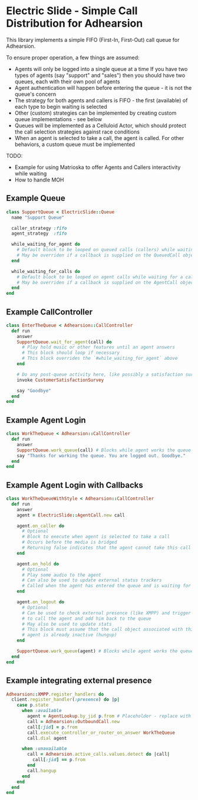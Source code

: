 Electric Slide - Simple Call Distribution for Adhearsion
====================================================================

This library implements a simple FIFO (First-In, First-Out) call queue for Adhearsion.

To ensure proper operation, a few things are assumed:

* Agents will only be logged into a single queue at a time
    If you have two types of agents (say "support" and "sales") then you should have two queues, each with their own pool of agents
* Agent authentication will happen before entering the queue - it is not the queue's concern
* The strategy for both agents and callers is FIFO - the first (available) of each type to begin waiting is selected
* Other (custom) strategies can be implemented by creating custom queue implementations - see below
* Queues will be implemented as a Celluloid Actor, which should protect the call selection strategies against race conditions
* When an agent is selected to take a call, the agent is called. For other behaviors, a custom queue must be implemented

TODO:
* Example for using Matrioska to offer Agents and Callers interactivity while waiting
* How to handle MOH

Example Queue
-------------

```Ruby
class SupportQueue < ElectricSlide::Queue
  name "Support Queue"

  caller_strategy :fifo
  agent_strategy  :fifo

  while_waiting_for_agent do
    # Default block to be looped on queued calls (callers) while waiting for an agent
    # May be overriden if a callback is supplied on the QueuedCall object
  end

  while_waiting_for_calls do
    # Default block to be looped on agent calls while waiting for a caller
    # May be overriden if a callback is supplied on the AgentCall object
  end
end
```


Example CallController
----------------------

```Ruby
class EnterTheQueue < Adhearsion::CallController
  def run
    answer
    SupportQueue.wait_for_agent(call) do
      # Play hold music or other features until an agent answers
      # This block should loop if necessary
      # This block overrides the `#while_waiting_for_agent` above
    end

    # Do any post-queue activity here, like possibly a satisfaction survey
    invoke CustomerSatisfactionSurvey

    say "Goodbye"
  end
end
```


Example Agent Login
-------------------

```Ruby
class WorkTheQueue < Adhearsion::CallController
  def run
    answer
    SupportQueue.work_queue(call) # Blocks while agent works the queue
    say "Thanks for working the queue. You are logged out. Goodbye."
  end
end
```


Example Agent Login with Callbacks
----------------------------------

```Ruby
class WorkTheQueueWithStyle < Adhearsion::CallController
  def run
    answer
    agent = ElectricSlide::AgentCall.new call

    agent.on_caller do
      # Optional
      # Block to execute when agent is selected to take a call
      # Occurs before the media is bridged
      # Returning false indicates that the agent cannot take this call
    end

    agent.on_hold do
      # Optional 
      # Play some audio to the agent
      # Can also be used to update external status trackers
      # Called when the agent has entered the queue and is waiting for a call
    end

    agent.on_logout do
      # Optional
      # Can be used to check external presence (like XMPP) and trigger something
      # to call the agent and add him back to the queue
      # May also be used to update stats
      # This block must assume that the call object associated with this
      # agent is already inactive (hungup)
    end

    SupportQueue.work_queue(agent) # Blocks while agent works the queue
  end
end
```


Example integrating external presence
-------------------------------------

```Ruby
Adhearsion::XMPP.register_handlers do
  client.register_handler(:presence) do |p|
    case p.state
      when :available
        agent = AgentLookup.by_jid p.from # Placeholder - replace with something that gets a voice address
        call = Adhearsion::OutboundCall.new
        call[:jid] = p.from
        call.execute_controller_or_router_on_answer WorkTheQueue
        call.dial agent

      when :unavailable
        call = Adhearsion.active_calls.values.detect do |call|
          call[:jid] == p.from
        end
        call.hangup
      end
    end
  end
end
```

